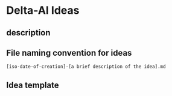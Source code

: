 # Delta-AI Ideas

## description

## File naming convention for ideas

`[iso-date-of-creation]-[a brief description of the idea].md`

## Idea template


